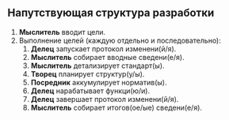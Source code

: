 ## Напутствующая структура разработки

1. **Мыслитель** вводит цели.
2. Выполнение целей (каждую отдельно и последовательно):
   1. **Делец** запускает протокол изменени(й/я).
   2. **Мыслитель** собирает вводные сведени(е/я).
   3. **Мыслитель** детализирует стандарт(ы).
   4. **Творец** планирует структур(у/ы).
   5. **Посредник** аккумулирует норматив(ы).
   6. **Делец** нарабатывает функци(ю/и).
   7. **Делец** завершает протокол изменени(й/я).
   8. **Мыслитель** собирает итогов(ое/ые) сведени(е/я).